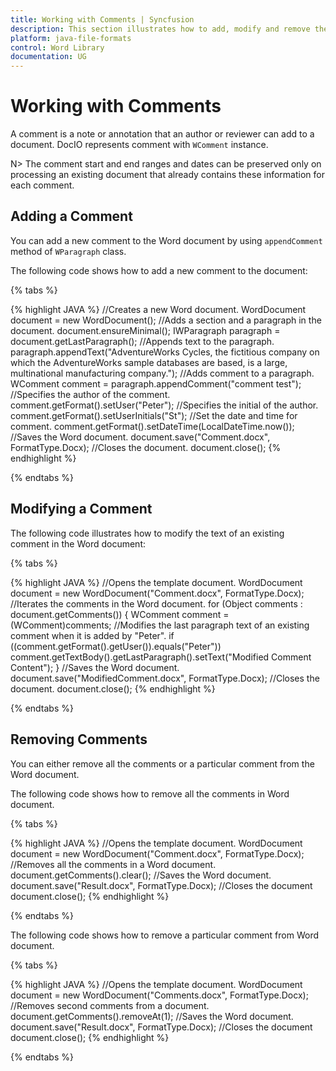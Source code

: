```yaml
---
title: Working with Comments | Syncfusion
description: This section illustrates how to add, modify and remove the comments using Syncfusion Word library (Essential DocIO)
platform: java-file-formats
control: Word Library
documentation: UG
---
```

# Working with Comments

A comment is a note or annotation that an author or reviewer can add to a document. DocIO represents comment with `WComment` instance.

N>  The comment start and end ranges and dates can be preserved only on processing an existing document that already contains these information for each comment.

## Adding a Comment

You can add a new comment to the Word document by using `appendComment` method of `WParagraph` class. 

The following code shows how to add a new comment to the document:

{% tabs %}  

{% highlight JAVA %}
//Creates a new Word document.
WordDocument document = new WordDocument();
//Adds a section and a paragraph in the document.
document.ensureMinimal();
IWParagraph paragraph = document.getLastParagraph();
//Appends text to the paragraph.
paragraph.appendText("AdventureWorks Cycles, the fictitious company on which the AdventureWorks sample databases are based, is a large, multinational manufacturing company.");
//Adds comment to a paragraph.
WComment comment = paragraph.appendComment("comment test");
//Specifies the author of the comment.
comment.getFormat().setUser("Peter");
//Specifies the initial of the author.
comment.getFormat().setUserInitials("St");
//Set the date and time for comment.
comment.getFormat().setDateTime(LocalDateTime.now());
//Saves the Word document.
document.save("Comment.docx", FormatType.Docx);
//Closes the document.
document.close();
{% endhighlight %} 

{% endtabs %}  

## Modifying a Comment

The following code illustrates how to modify the text of an existing comment in the Word document:

{% tabs %}  

{% highlight JAVA %}
//Opens the template document.
WordDocument document = new WordDocument("Comment.docx", FormatType.Docx);
//Iterates the comments in the Word document.
for (Object comments : document.getComments())
{
	WComment comment = (WComment)comments;
	//Modifies the last paragraph text of an existing comment when it is added by "Peter".
	if ((comment.getFormat().getUser()).equals("Peter"))
		comment.getTextBody().getLastParagraph().setText("Modified Comment Content");
}
//Saves the Word document.
document.save("ModifiedComment.docx", FormatType.Docx);
//Closes the document.
document.close();
{% endhighlight %}

{% endtabs %}  
  
## Removing Comments

You can either remove all the comments or a particular comment from the Word document.

The following code shows how to remove all the comments in Word document.

{% tabs %}  

{% highlight JAVA %}
//Opens the template document.
WordDocument document = new WordDocument("Comment.docx", FormatType.Docx);
//Removes all the comments in a Word document.
document.getComments().clear();
//Saves the Word document.
document.save("Result.docx", FormatType.Docx);
//Closes the document
document.close();
{% endhighlight %}

{% endtabs %}  

The following code shows how to remove a particular comment from Word document.

{% tabs %} 

{% highlight JAVA %}
//Opens the template document.
WordDocument document = new WordDocument("Comments.docx", FormatType.Docx);
//Removes second comments from a document.
document.getComments().removeAt(1);
//Saves the Word document.
document.save("Result.docx", FormatType.Docx);
//Closes the document
document.close();
{% endhighlight %}

{% endtabs %}